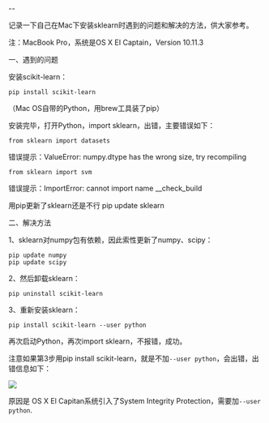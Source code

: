 -- 

记录一下自己在Mac下安装sklearn时遇到的问题和解决的方法，供大家参考。

注：MacBook Pro，系统是OS X EI Captain，Version 10.11.3


一、遇到的问题

安装scikit-learn：

```
pip install scikit-learn
```

（Mac OS自带的Python，用brew工具装了pip）

安装完毕，打开Python，import sklearn，出错，主要错误如下：


```
from sklearn import datasets
```
错误提示：ValueError: numpy.dtype has the wrong size, try recompiling

```
from sklearn import svm
```
错误提示：ImportError: cannot import name __check_build

用pip更新了sklearn还是不行
pip update sklearn


二、解决方法

1、sklearn对numpy包有依赖，因此索性更新了numpy、scipy：
```
pip update numpy
pip update scipy
```

2、然后卸载sklearn：
```
pip uninstall scikit-learn
```

3、重新安装sklearn：
```
pip install scikit-learn --user python
```

再次启动Python，再次import sklearn，不报错，成功。

注意如果第3步用pip install scikit-learn，就是不加`--user python`，会出错，出错信息如下：

![](/source/source/images/oserror.png)

原因是 OS X El Capitan系统引入了System Integrity Protection，需要加`--user python`.
